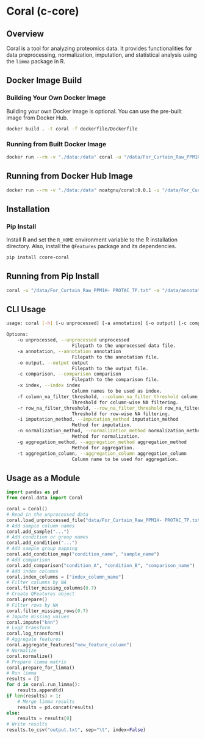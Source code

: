 # Coral (c-core)

## Overview

Coral is a tool for analyzing proteomics data. It provides functionalities for data preprocessing, normalization, imputation, and statistical analysis using the `limma` package in R.

## Docker Image Build

### Building Your Own Docker Image

Building your own Docker image is optional. You can use the pre-built image from Docker Hub.

```bash
docker build . -t coral -f dockerfile/Dockerfile
```

### Running from Built Docker Image

```bash
docker run --rm -v "./data:/data" coral -u "/data/For_Curtain_Raw_PPM1H- PROTAC_TP.txt" -a "/data/annotation.txt" -o "/data/output.txt" -c "/data/comparison.txt" -x "T: Index,T: Gene"
```

## Running from Docker Hub Image

```bash
docker run --rm -v "./data:/data" noatgnu/coral:0.0.1 -u "/data/For_Curtain_Raw_PPM1H- PROTAC_TP.txt" -a "/data/annotation.txt" -o "/data/output.txt" -c "/data/comparison.txt" -x "T: Index,T: Gene"
```

## Installation

### Pip Install

Install R and set the `R_HOME` environment variable to the R installation directory. Also, install the `QFeatures` package and its dependencies.

```bash
pip install ccore-coral
```

## Running from Pip Install

```bash
coral -u "/data/For_Curtain_Raw_PPM1H- PROTAC_TP.txt" -a "/data/annotation.txt" -o "/data/output.txt" -c "/data/comparison.txt" -x "T: Index,T: Gene"
```

## CLI Usage

```bash
usage: coral [-h] [-u unprocessed] [-a annotation] [-o output] [-c comparison] [-x index] [-f column_na_filter_threshold] [-r row_na_filter_threshold] [-i imputation_method] [-n normalization_method] [-g aggregation_method] [-t aggregation_column]

Options:
    -u unprocessed, --unprocessed unprocessed
                        Filepath to the unprocessed data file.
    -a annotation, --annotation annotation
                        Filepath to the annotation file.
    -o output, --output output
                        Filepath to the output file.
    -c comparison, --comparison comparison
                        Filepath to the comparison file.
    -x index, --index index
                        Column names to be used as index.
    -f column_na_filter_threshold, --column_na_filter_threshold column_na_filter_threshold
                        Threshold for column-wise NA filtering.
    -r row_na_filter_threshold, --row_na_filter_threshold row_na_filter_threshold
                        Threshold for row-wise NA filtering.
    -i imputation_method, --imputation_method imputation_method
                        Method for imputation.
    -n normalization_method, --normalization_method normalization_method
                        Method for normalization.
    -g aggregation_method, --aggregation_method aggregation_method
                        Method for aggregation.
    -t aggregation_column, --aggregation_column aggregation_column
                        Column name to be used for aggregation.
```

## Usage as a Module

```python
import pandas as pd
from coral.data import Coral

coral = Coral()
# Read in the unprocessed data
coral.load_unproccessed_file("data/For_Curtain_Raw_PPM1H- PROTAC_TP.txt")
# Add sample column names
coral.add_sample("...")
# Add condition or group names
coral.add_condition("...")
# Add sample group mapping
coral.add_condition_map("condition_name", "sample_name")
# Add comparison
coral.add_comparison("condition_A", "condition_B", "comparison_name")
# Add index columns
coral.index_columns = ["index_column_name"]
# Filter columns by NA
coral.filter_missing_columns(0.7)
# Create QFeatures object
coral.prepare()
# Filter rows by NA
coral.filter_missing_rows(0.7)
# Impute missing values
coral.impute("knn")
# Log2 transform
coral.log_transform()
# Aggregate features
coral.aggregate_features("new_feature_column")
# Normalize
coral.normalize()
# Prepare limma matrix
coral.prepare_for_limma()
# Run limma
results = []
for d in coral.run_limma():
    results.append(d)
if len(results) > 1:
    # Merge limma results
    results = pd.concat(results)
else:
    results = results[0]
# Write results
results.to_csv("output.txt", sep="\t", index=False)
```
